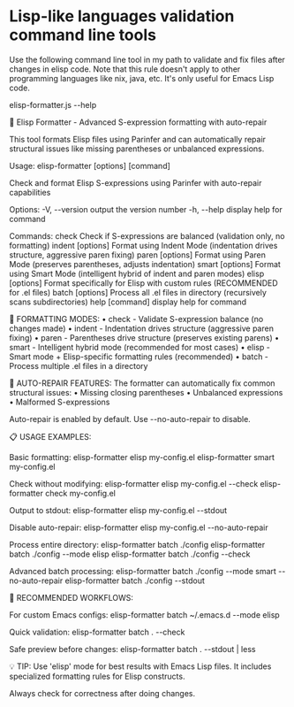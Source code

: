 # Lisp-like languages validation command line tools

Use the following command line tool in my path to validate and fix files after changes in elisp code. Note that this
rule doesn't apply to other programming languages like nix, java, etc. It's only useful for Emacs Lisp code.

elisp-formatter.js --help

🔧 Elisp Formatter - Advanced S-expression formatting with auto-repair

This tool formats Elisp files using Parinfer and can automatically repair structural issues like missing parentheses or
unbalanced expressions.

Usage: elisp-formatter [options] [command]

Check and format Elisp S-expressions using Parinfer with auto-repair capabilities

Options: -V, --version output the version number -h, --help display help for command

Commands: check <file> Check if S-expressions are balanced (validation only, no formatting) indent [options] <file>
  Format using Indent Mode (indentation drives structure, aggressive paren fixing) paren [options] <file> Format using
  Paren Mode (preserves parentheses, adjusts indentation) smart [options] <file> Format using Smart Mode (intelligent
  hybrid of indent and paren modes) elisp [options] <file> Format specifically for Elisp with custom rules (RECOMMENDED
  for .el files) batch [options] <directory> Process all .el files in directory (recursively scans subdirectories) help
  [command] display help for command

📖 FORMATTING MODES: • check - Validate S-expression balance (no changes made) • indent - Indentation drives structure
  (aggressive paren fixing) • paren - Parentheses drive structure (preserves existing parens) • smart - Intelligent
  hybrid mode (recommended for most cases) • elisp - Smart mode + Elisp-specific formatting rules (recommended) •
  batch - Process multiple .el files in a directory

🔧 AUTO-REPAIR FEATURES: The formatter can automatically fix common structural issues: • Missing closing parentheses •
  Unbalanced expressions • Malformed S-expressions

  Auto-repair is enabled by default. Use --no-auto-repair to disable.

📋 USAGE EXAMPLES:

  Basic formatting: elisp-formatter elisp my-config.el elisp-formatter smart my-config.el

  Check without modifying: elisp-formatter elisp my-config.el --check elisp-formatter check my-config.el

  Output to stdout: elisp-formatter elisp my-config.el --stdout

  Disable auto-repair: elisp-formatter elisp my-config.el --no-auto-repair

  Process entire directory: elisp-formatter batch ./config elisp-formatter batch ./config --mode elisp elisp-formatter
    batch ./config --check

  Advanced batch processing: elisp-formatter batch ./config --mode smart --no-auto-repair elisp-formatter batch ./config
    --stdout

🚀 RECOMMENDED WORKFLOWS:

  For custom Emacs configs: elisp-formatter batch ~/.emacs.d --mode elisp

  Quick validation: elisp-formatter batch . --check

  Safe preview before changes: elisp-formatter batch . --stdout | less

💡 TIP: Use 'elisp' mode for best results with Emacs Lisp files. It includes specialized formatting rules for Elisp
     constructs.

Always check for correctness after doing changes.

